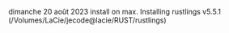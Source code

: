 
dimanche 20 août 2023
install on max. 
Installing rustlings v5.5.1 (/Volumes/LaCie/jecode@lacie/RUST/rustlings)
